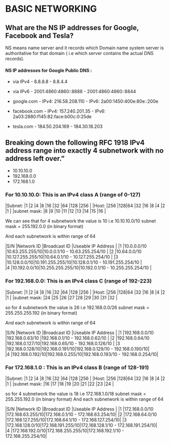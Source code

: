 # BASIC NETWORKING

## What are the NS IP addresses for Google, Facebook and Tesla?

NS means name server  and it records which Domain name system server is authoritative for that domain ( i.e which server contains the actual DNS records).

#### NS IP addresses for Google Public DNS :
* via IPv4 - 8.8.8.8 - 8.8.4.4
* via IPv6 - 2001:4860:4860::8888 - 2001:4860:4860::8844

* google.com - IPv4: 216.58.208.110 - IPv6: 2a00:1450:400e:80e::200e
* facebook.com - IPv4: 157.240.201.35 - IPv6: 2a03:2880:f145:82:face:b00c:0:25de
* tesla.com - 184.50.204.169 - 184.30.18.203

## Breaking down the following RFC 1918 IPv4 address range into exactly 4 subnetwork with no address left over.”

* 10.10.10.0
* 192.168.0.0
* 172.168.1.0

### For 10.10.10.0: This is an IPv4 class A (range of 0-127)
|Subnet:      |1   |2  |4  |8   |16  |32   |64  |128 |256  |
|Host:        |256 |128|64 |32  |16  |8    |4   |2   |1    | 
|subnet mask: |8   |9  |10 |11  |12  |13   |14  |15  |16   | 

We can see that for 4 subnetwork the value is 10 i.e 10.10.10.0/10 subnet mask = 255.192.0.0 (in binary format)

And each subnetwork is within range of 64

|S/N          |Network ID   |Broadcast ID    |Useable IP Address                 |
|1            |10.0.0.0/10  |10.63.255.255/10|10.0.0.1/10 - 10.63.255.254/10     | 
|2            |10.64.0.0/10 |10.127.255.255/10|10.64.0.1/10 - 10.127.255.254/10  | 
|3            |10.128.0.0/10|10.191.255.255/10|10.128.0.1/10 - 10.191.255.254/10 |  
|4            |10.192.0.0/10|10.255.255.255/10|10.192.0.1/10 - 10.255.255.254/10 | 


### For 192.168.0.0: This is an IPv4 class C (range of 192-223)
|Subnet:      |1   |2  |4  |8   |16  |32   |64  |128 |256  |
|Host:        |256 |128|64 |32  |16  |8    |4   |2   |1    | 
|subnet mask: |24  |25 |26 |27  |28  |29   |30  |31  |32   | 

so for 4 subnetwork the value is 26 i.e 192.168.0.0/26 subnet mask = 255.255.255.192 (in binary format)

And each subnetwork is within range of 64

|S/N          |Network ID      |Broadcast ID    |Useable IP Address                 |
|1            |192.168.0.0/10  |192.168.0.63/10 |192.168.0.1/10 - 192.168.0.62/10   | 
|2            |192.168.0.64/10 |192.168.0.127/10|192.168.0.65/10 - 192.168.0.126/10 | 
|3            |192.168.0.128/10|192.168.0.191/10|192.168.0.129/10 - 192.168.0.190/10|  
|4            |192.168.0.192/10|192.168.0.255/10|192.168.0.193/10 - 192.168.0.254/10| 

### For 172.168.1.0 : This is an IPv4 class B (range of 128-191)
|Subnet:      |1   |2  |4  |8   |16  |32   |64  |128 |256  |
|Host:        |256 |128|64 |32  |16  |8    |4   |2   |1    | 
|subnet mask: |16  |17 |18 |19  |20  |21   |22  |23  |24   |

so for 4 subnetwork the value is 18 i.e 172.168.1.0/18 subnet mask = 255.255.192.0 (in binary format)
And each subnetwork is within range of 64

|S/N          |Network ID      |Broadcast ID    |Useable IP Address                 |
|1            |172.168.0.0/10  |172.168.63.255/10|172.168.0.1/10 - 172.168.63.254/10| 
|2            |172.168.64.0/10 |172.168.127.255/10|172.168.64.1/10 - 172.168.127.254/10| 
|3            |172.168.128.0/10|172.168.191.255/10|172.168.128.1/10 - 172.168.191.254/10|  
|4            |172.168.192.0/10|172.168.255.255/10|172.168.192.1/10 - 172.168.255.254/10| 


